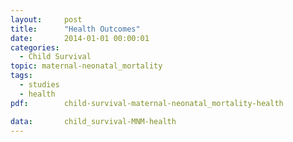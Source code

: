 ```yaml
---
layout:     post
title:      "Health Outcomes"
date:       2014-01-01 00:00:01
categories: 
  - Child Survival
topic: maternal-neonatal_mortality
tags:       
  - studies
  - health
pdf:        child-survival-maternal-neonatal_mortality-health

data:       child_survival-MNM-health
---
```

